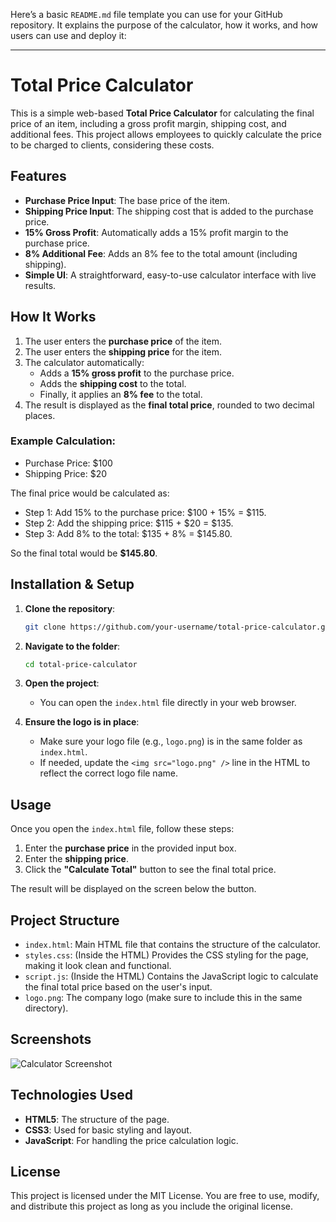 Here’s a basic `README.md` file template you can use for your GitHub repository. It explains the purpose of the calculator, how it works, and how users can use and deploy it:

---

# Total Price Calculator

This is a simple web-based **Total Price Calculator** for calculating the final price of an item, including a gross profit margin, shipping cost, and additional fees. This project allows employees to quickly calculate the price to be charged to clients, considering these costs.

## Features
- **Purchase Price Input**: The base price of the item.
- **Shipping Price Input**: The shipping cost that is added to the purchase price.
- **15% Gross Profit**: Automatically adds a 15% profit margin to the purchase price.
- **8% Additional Fee**: Adds an 8% fee to the total amount (including shipping).
- **Simple UI**: A straightforward, easy-to-use calculator interface with live results.

## How It Works

1. The user enters the **purchase price** of the item.
2. The user enters the **shipping price** for the item.
3. The calculator automatically:
   - Adds a **15% gross profit** to the purchase price.
   - Adds the **shipping cost** to the total.
   - Finally, it applies an **8% fee** to the total.
4. The result is displayed as the **final total price**, rounded to two decimal places.

### Example Calculation:
- Purchase Price: $100
- Shipping Price: $20

The final price would be calculated as:
- Step 1: Add 15% to the purchase price: $100 + 15% = $115.
- Step 2: Add the shipping price: $115 + $20 = $135.
- Step 3: Add 8% to the total: $135 + 8% = $145.80.
  
So the final total would be **$145.80**.

## Installation & Setup

1. **Clone the repository**:
   ```bash
   git clone https://github.com/your-username/total-price-calculator.git
   ```

2. **Navigate to the folder**:
   ```bash
   cd total-price-calculator
   ```

3. **Open the project**:
   - You can open the `index.html` file directly in your web browser.

4. **Ensure the logo is in place**:
   - Make sure your logo file (e.g., `logo.png`) is in the same folder as `index.html`.
   - If needed, update the `<img src="logo.png" />` line in the HTML to reflect the correct logo file name.

## Usage

Once you open the `index.html` file, follow these steps:
1. Enter the **purchase price** in the provided input box.
2. Enter the **shipping price**.
3. Click the **"Calculate Total"** button to see the final total price.

The result will be displayed on the screen below the button.

## Project Structure

- `index.html`: Main HTML file that contains the structure of the calculator.
- `styles.css`: (Inside the HTML) Provides the CSS styling for the page, making it look clean and functional.
- `script.js`: (Inside the HTML) Contains the JavaScript logic to calculate the final total price based on the user's input.
- `logo.png`: The company logo (make sure to include this in the same directory).

## Screenshots

![Calculator Screenshot](screenshot.png)

## Technologies Used

- **HTML5**: The structure of the page.
- **CSS3**: Used for basic styling and layout.
- **JavaScript**: For handling the price calculation logic.

## License

This project is licensed under the MIT License. You are free to use, modify, and distribute this project as long as you include the original license.
